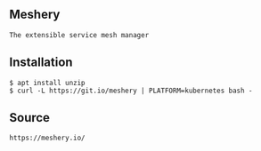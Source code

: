 ## Meshery

```
The extensible service mesh manager
```

## Installation

```
$ apt install unzip
$ curl -L https://git.io/meshery | PLATFORM=kubernetes bash -
```

## Source

```
https://meshery.io/
```